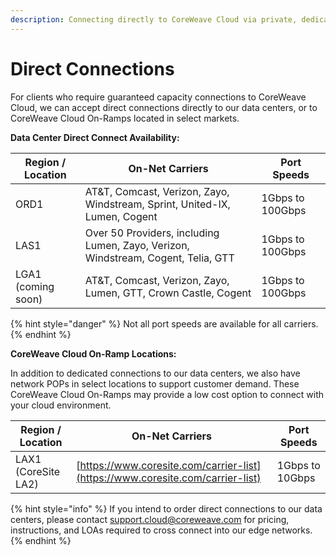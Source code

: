 ```yaml
---
description: Connecting directly to CoreWeave Cloud via private, dedicated links.
---
```


# Direct Connections

For clients who require guaranteed capacity connections to CoreWeave Cloud, we can accept direct connections directly to our data centers, or to CoreWeave Cloud On-Ramps located in select markets.

**Data Center Direct Connect Availability:**

| Region / Location  | On-Net Carriers                                                                   | Port Speeds      |
| ------------------ | --------------------------------------------------------------------------------- | ---------------- |
| ORD1               | AT\&T, Comcast, Verizon, Zayo, Windstream, Sprint, United-IX, Lumen, Cogent       | 1Gbps to 100Gbps |
| LAS1               | Over 50 Providers, including Lumen, Zayo, Verizon, Windstream, Cogent, Telia, GTT | 1Gbps to 100Gbps |
| LGA1 (coming soon) | AT\&T, Comcast, Verizon, Zayo, Lumen, GTT, Crown Castle, Cogent                   | 1Gbps to 100Gbps |

{% hint style="danger" %}
Not all port speeds are available for all carriers.
{% endhint %}

**CoreWeave Cloud On-Ramp Locations:**

In addition to dedicated connections to our data centers, we also have network POPs in select locations to support customer demand. These CoreWeave Cloud On-Ramps may provide a low cost option to connect with your cloud environment.

| Region / Location   | On-Net Carriers                                                                | Port Speeds     |
| ------------------- | ------------------------------------------------------------------------------ | --------------- |
| LAX1 (CoreSite LA2) | [https://www.coresite.com/carrier-list](https://www.coresite.com/carrier-list) | 1Gbps to 10Gbps |

{% hint style="info" %}
If you intend to order direct connections to our data centers, please contact support.cloud@coreweave.com for pricing, instructions, and LOAs required to cross connect into our edge networks.
{% endhint %}
